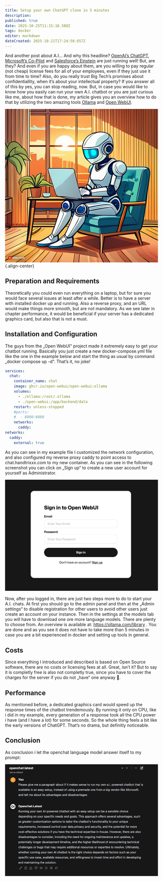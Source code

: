 ```yaml
---
title: Setup your own ChatGPT clone in 5 minutes
description: 
published: true
date: 2025-10-25T11:15:18.588Z
tags: docker
editor: markdown
dateCreated: 2025-10-21T17:24:50.657Z
---
```


And another post about A.I… And why this headline? <a href="https://chat.openai.com/" target="_blank">OpenAI’s ChatGPT</a>,
<a href="https://copilot.microsoft.com/" target="_blank">Microsoft’s Co-Pilot</a> and <a href="https://www.salesforce.com/news/press-releases/2023/03/07/einstein-generative-ai/" target="_blank">Salesforce’s Einstein</a> are just running well! But, 
are they? And even if you are happy about them, are you willing to pay regular 
(not cheap) license fees for all of your employees, even if they just use it 
from time to time? Also, do you really trust Big Tech’s promises about confidentiallity, 
when it’s about your intellectual property? If you answer all of this by yes, 
you can stop reading, now. 
But, in case you would like to know how you easily can run your own A.I. chatbot 
or you are just curious like me, about how that is done, my article gives you an 
overview how to do that by utilizing the two amazing tools <a href="https://ollama.com/" target="_blank">Ollama</a> and <a href="https://openwebui.com/" target="_blank">Open WebUI</a>.

![01-a-chatbot.jpg](/assets/projekte/chatgpt-clone/01-a-chatbot.jpg){.align-center}

## Preparation and Requirements
Theoretically you could even run everything on a laptop, 
but for sure you would face several issues at least after a while. 
Better is to have a server with installed docker up and running. 
Also a reverse proxy, and an URL would make things more smooth, but are not mandatory. 
As we see later in chapter performance, it would be beneficial if your server has a 
dedicated graphics card, but also that is not a must.

## Installation and Configuration
The guys from the „Open WebUI“ project made it extremely easy to get your chatbot running. 
Basically you just create a new docker-compose.yml file like the one in the example below 
and start the thing as usual by command „docker compose up -d“. That’s it, no joke!

```yaml
services:
  chat:
    container_name: chat
    image: ghcr.io/open-webui/open-webui:ollama
    volumes:
      - ./ollama:/root/.ollama
      - ./open-webui:/app/backend/data
    restart: unless-stopped
    #ports:
    #  - 8080:8080
    networks:
      caddy:
networks:
  caddy:
    external: true
```

As you can see in my example file I customized the network configuration, 
and also configured my reverse proxy caddy to point access to chat.handtrixxx.com 
to my new container. As you can see in the following screenshot you can click on 
„Sign up“ to create a new user account for yourself as Administrator.

![Login Screen](/assets/projekte/chatgpt-clone/02-grafik-1.png)

Now, after you logged in, there are just two steps more to do to start your A.I. chats. 
At first you should go to the admin panel and then at the „Admin settings“ to disable 
registration for other users to avoid other users just create an account on your instance. 
Then in the settings at the models tab you will have to download one ore more language models. 
There are plenty to choose from. An overview is available at: https://ollama.com/library . 
You are done and as you see it does not have to take more than 5 minutes in case you are 
a bit experienced in docker and setting up tools in general.

## Costs
Since everything I introduced and described is based on Open Source software, 
there are no costs or licensing fees at all. Great, isn’t it? But to say it is completly 
free is also not completly true, since you have to cover the charges for the server 
if you do not „have“ one anyway 🙂.

## Performance
As mentioned before, a dedicated graphics card would speed up the response times of the 
chatbot trendemously. By running it only on CPU, like i did in my example, 
every generation of a response took all the CPU power i have (and I have a lot) 
for some seconds. So the whole thing feels a bit like the early versions of ChatGPT. 
That’s no drama, but definitly noticeable.

## Conclusion
As conclusion i let the openchat language model answer itself to my prompt:

![Prompt](/assets/projekte/chatgpt-clone/03-grafik-2.png)